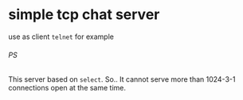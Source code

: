 # simple tcp chat server

use as client `telnet` for example


###### PS

This server based on `select`. So..
It cannot serve more than 1024-3-1 connections open at the same time.
